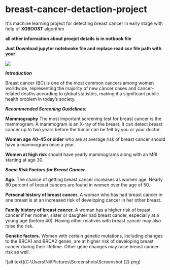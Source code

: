 # breast-cancer-detaction-project
It's machine learning project for detecting breast cancer in early stage with help of **XGBOOST** algorithm

**all other information about proejct details is in notbook file**

**Just Download jupyter notebooke file and replace read csv file path with your**

![](https://www.nationalbreastcancer.org/wp-content/uploads/BC-Stats-v04_1-in-8-women-Landscape-1024x575.png)

***Introduction***

Breast cancer (BC) is one of the most common cancers among women worldwide, representing the majority of new cancer cases and cancer-related deaths according to global statistics, making it a significant public health problem in today’s society.

***Recommended Screening Guidelines:***

**Mammography** The most important screening test for breast cancer is the mammogram. A mammogram is an X-ray of the breast. It can detect breast cancer up to two years before the tumor can be felt by you or your doctor.

**Women age 40–45 or older** who are at average risk of breast cancer should have a mammogram once a year.

**Women at high risk** should have yearly mammograms along with an MRI starting at age 30.

***Some Risk Factors for Breast Cancer***

**Age.** The chance of getting breast cancer increases as women age. Nearly 80 percent of breast cancers are found in women over the age of 50.

**Personal history of breast cancer.** A woman who has had breast cancer in one breast is at an increased risk of developing cancer in her other breast.

**Family history of breast cancer.** A woman has a higher risk of breast cancer if her mother, sister or daughter had breast cancer, especially at a young age (before 40). Having other relatives with breast cancer may also raise the risk.

**Genetic factors.** Women with certain genetic mutations, including changes to the BRCA1 and BRCA2 genes, are at higher risk of developing breast cancer during their lifetime. Other gene changes may raise breast cancer risk as well.

![alt text](C:\Users\Nil\Pictures\Screenshots\Screenshot (2).png)
